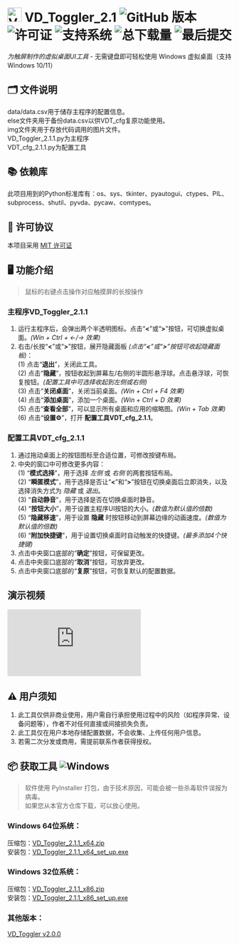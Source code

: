 # <img width="32" height="32" alt="VDT" src="https://github.com/user-attachments/assets/65090833-0ba9-41f2-b7b8-3d79ce2b9723" /> VD_Toggler_2.1 ![GitHub 版本](https://img.shields.io/github/v/release/DaHedan/VD_Toggler) ![许可证](https://img.shields.io/github/license/DaHedan/VD_Toggler) ![支持系统](https://img.shields.io/badge/OS-Windows_10/11-blue??logo=windows) ![总下载量](https://img.shields.io/github/downloads/DaHedan/VD_Toggler/total) ![最后提交](https://img.shields.io/github/last-commit/DaHedan/VD_Toggler)
_为触屏制作的虚拟桌面UI工具_ - 无需键盘即可轻松使用 Windows 虚拟桌面（支持 Windows 10/11）
## 🗂️ 文件说明
data/data.csv用于储存主程序的配置信息。  
else文件夹用于备份data.csv以供VDT_cfg复原功能使用。  
img文件夹用于存放代码调用的图片文件。  
VD_Toggler_2.1.1.py为主程序  
VDT_cfg_2.1.1.py为配置工具  
## 📚 依赖库
此项目用到的Python标准库有：os、sys、tkinter、pyautogui、ctypes、PIL、subprocess、shutil、pyvda、pycaw、comtypes。
## 📜 许可协议
本项目采用 [MIT 许可证](https://github.com/DaHedan/VD_Toggler/blob/main/LICENSE)
## 🖥️ 功能介绍
> 鼠标的右键点击操作对应触摸屏的长按操作
### 主程序VD_Toggler_2.1.1
1.	运行主程序后，会弹出两个半透明图标。点击“__<__”或“__>__”按钮，可切换虚拟桌面。_(Win + Ctrl + ←/→ 效果)_
2.	右击/长按“__<__”或“__>__”按钮，展开隐藏面板 _(点击“__<__”或“__>__”按钮可收起隐藏面板)_：  
   (1) 点击“__退出__”，关闭此工具。  
   (2) 点击“__隐藏__”，按钮收起到屏幕左/右侧的半圆形悬浮球。点击悬浮球，可恢复按钮。_(配置工具中可选择收起到左侧或右侧)_  
   (3) 点击“__关闭桌面__”，关闭当前桌面。_(Win + Ctrl + F4 效果)_  
   (4) 点击“__添加桌面__”，添加一个桌面。_(Win + Ctrl + D 效果)_  
   (5) 点击“__查看全部__”，可以显示所有桌面和应用的缩略图。_(Win + Tab 效果)_   
   (6) 点击“__设置⚙️__”，打开 __配置工具VDT_cfg_2.1.1__。
### 配置工具VDT_cfg_2.1.1
1. 通过拖动桌面上的按钮图标至合适位置，可修改按键布局。
2. 中央的窗口中可修改更多内容：  
   (1) “__模式选择__”，用于选择 _左侧_ 或 _右侧_ 的两套按钮布局。  
   (2) “__瞬匿模式__”，用于选择是否让“__<__”和“__>__”按钮在切换桌面后立即消失，以及选择消失方式为 _隐藏_ 或 _退出_。  
   (3) “__自动静音__”，用于选择是否在切换桌面时静音。  
   (4) “__按钮大小__”，用于设置主程序UI按钮的大小。_(数值为默认值的倍数)_  
   (5) “__隐藏移速__”，用于设置 __隐藏__ 时按钮移动到屏幕边缘的动画速度。_(数值为默认值的倍数)_  
   (6) “__附加快捷键__”，用于设置切换桌面时自动触发的快捷键。_(最多添加4个快捷键)_  
4. 点击中央窗口底部的“__确定__”按钮，可保留更改。  
5. 点击中央窗口底部的“__取消__”按钮，可放弃更改。  
6. 点击中央窗口底部的“__复原__”按钮，可恢复默认的配置数据。
## 演示视频

<iframe src="https://player.bilibili.com/player.html?isOutside=true&aid=115111348012421&bvid=BV1W1hXzHEX1&cid=32025415463&p=1" scrolling="no" border="0" frameborder="no" framespacing="0" allowfullscreen="true"></iframe>

## ⚠️ 用户须知
1. 此工具仅供非商业使用，用户需自行承担使用过程中的风险（如程序异常、设备问题等），作者不对任何直接或间接损失负责。  
2. 此工具仅在用户本地存储配置数据，不会收集、上传任何用户信息。  
3. 若需二次分发或商用，需提前联系作者获得授权。  
## 📦 获取工具 ![Windows](https://img.shields.io/badge/下载-Windows_应用程序-blue?logo=windows)
> 软件使用 PyInstaller 打包，由于技术原因，可能会被一些杀毒软件误报为病毒。  
如果您从本官方仓库下载，可以放心使用。
### Windows 64位系统：  
压缩包：[VD_Toggler_2.1.1_x64.zip](https://github.com/DaHedan/VD_Toggler/releases/download/v2.1.1/VD_Toggler_2.1.1_x64.zip)  
安装包：[VD_Toggler_2.1.1_x64_set_up.exe](https://github.com/DaHedan/VD_Toggler/releases/download/v2.1.1/VD_Toggler_2.1.1_x64_set_up.exe)
### Windows 32位系统：  
压缩包：[VD_Toggler_2.1.1_x86.zip](https://github.com/DaHedan/VD_Toggler/releases/download/v2.1.1/VD_Toggler_2.1.1_x86.zip)  
安装包：[VD_Toggler_2.1.1_x86_set_up.exe](https://github.com/DaHedan/VD_Toggler/releases/download/v2.1.1/VD_Toggler_2.1.1_x86_set_up.exe)

### 其他版本：  
[VD_Toggler v2.0.0](https://github.com/DaHedan/VD_Toggler/releases/tag/v2.0.0)
